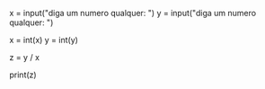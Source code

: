 x = input("diga um numero qualquer: ")
y = input("diga um numero qualquer: ")

x = int(x)
y = int(y)

z = y / x

print(z)
